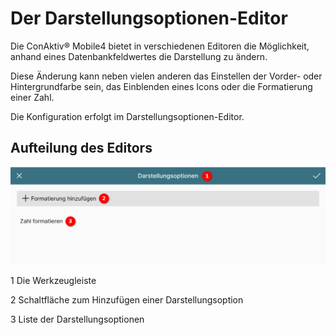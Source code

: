 # Der Darstellungsoptionen-Editor

Die ConAktiv® Mobile4 bietet in verschiedenen Editoren die Möglichkeit, anhand eines Datenbankfeldwertes die Darstellung zu ändern.

Diese Änderung kann neben vielen anderen das Einstellen der Vorder- oder Hintergrundfarbe sein, das Einblenden eines Icons oder die Formatierung einer Zahl.

Die Konfiguration erfolgt im Darstellungsoptionen-Editor.

## Aufteilung des Editors

![Darstellungsoptionen-Editor](./do-editor-start.png)

<span class="number space-right">1</span> Die Werkzeugleiste

<span class="number space-right">2</span> Schaltfläche zum Hinzufügen einer Darstellungsoption

<span class="number space-right">3</span> Liste der Darstellungsoptionen

